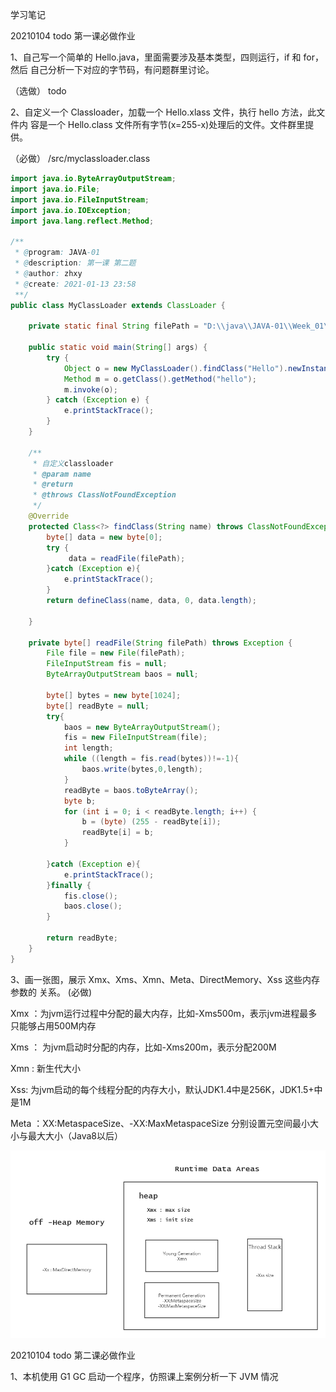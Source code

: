 学习笔记

20210104
todo  第一课必做作业  

1、自己写一个简单的 Hello.java，里面需要涉及基本类型，四则运行，if 和 for，然后 自己分析一下对应的字节码，有问题群里讨论。

（选做）  todo

2、自定义一个 Classloader，加载一个 Hello.xlass 文件，执行 hello 方法，此文件内 容是一个 Hello.class 文件所有字节(x=255-x)处理后的文件。文件群里提供。

（必做） /src/myclassloader.class

```java
import java.io.ByteArrayOutputStream;
import java.io.File;
import java.io.FileInputStream;
import java.io.IOException;
import java.lang.reflect.Method;

/**
 * @program: JAVA-01
 * @description: 第一课 第二题
 * @author: zhxy
 * @create: 2021-01-13 23:58
 **/
public class MyClassLoader extends ClassLoader {

    private static final String filePath = "D:\\java\\JAVA-01\\Week_01\\src\\Hello.xlass";

    public static void main(String[] args) {
        try {
            Object o = new MyClassLoader().findClass("Hello").newInstance();
            Method m = o.getClass().getMethod("hello");
            m.invoke(o);
        } catch (Exception e) {
            e.printStackTrace();
        }
    }

    /**
     * 自定义classloader
     * @param name
     * @return
     * @throws ClassNotFoundException
     */
    @Override
    protected Class<?> findClass(String name) throws ClassNotFoundException {
        byte[] data = new byte[0];
        try {
             data = readFile(filePath);
        }catch (Exception e){
            e.printStackTrace();
        }
        return defineClass(name, data, 0, data.length);

    }

    private byte[] readFile(String filePath) throws Exception {
        File file = new File(filePath);
        FileInputStream fis = null;
        ByteArrayOutputStream baos = null;

        byte[] bytes = new byte[1024];
        byte[] readByte = null;
        try{
            baos = new ByteArrayOutputStream();
            fis = new FileInputStream(file);
            int length;
            while ((length = fis.read(bytes))!=-1){
                baos.write(bytes,0,length);
            }
            readByte = baos.toByteArray();
            byte b;
            for (int i = 0; i < readByte.length; i++) {
                b = (byte) (255 - readByte[i]);
                readByte[i] = b;
            }

        }catch (Exception e){
            e.printStackTrace();
        }finally {
            fis.close();
            baos.close();
        }

        return readByte;
    }
}

```

3、画一张图，展示 Xmx、Xms、Xmn、Meta、DirectMemory、Xss 这些内存参数的 关系。
(必做)

Xmx ：为jvm运行过程中分配的最大内存，比如-Xms500m，表示jvm进程最多只能够占用500M内存

Xms ： 为jvm启动时分配的内存，比如-Xms200m，表示分配200M

Xmn : 新生代大小

Xss: 为jvm启动的每个线程分配的内存大小，默认JDK1.4中是256K，JDK1.5+中是1M

Meta ：XX:MetaspaceSize、-XX:MaxMetaspaceSize 分别设置元空间最小大小与最大大小（Java8以后）



![Image text](https://raw.githubusercontent.com/loadingzxy/JAVA-01/main/Week_01/jvm.png)



20210104 
todo 第二课必做作业

1、本机使用 G1 GC 启动一个程序，仿照课上案例分析一下 JVM 情况


